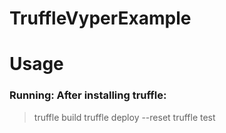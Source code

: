 # TruffleVyperExample

# Usage
### **Running:** After installing truffle:
>   truffle build
>   truffle deploy --reset
>   truffle test